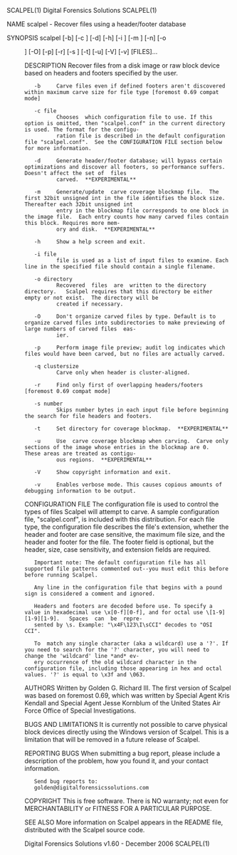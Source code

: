 SCALPEL(1)                                                           Digital Forensics Solutions                                                          SCALPEL(1)

NAME
       scalpel - Recover files using a header/footer database

SYNOPSIS
       scalpel [-b] [-c <file>] [-d] [-h] [-i <file>] [-m <blocksize>] [-n] [-o <dir>] [-O] [-p] [-r] [-s <num>] [-t] [-u] [-V] [-v] [FILES]...

DESCRIPTION
       Recover files from a disk image or raw block device based on headers and footers specified by the user.

       -b     Carve files even if defined footers aren't discovered within maximum carve size for file type [foremost 0.69 compat mode]

       -c file
              Chooses  which configuration file to use. If this option is omitted, then "scalpel.conf" in the current directory is used. The format for the configu‐
              ration file is described in the default configuration file "scalpel.conf".  See the CONFIGURATION FILE section below for more information.

       -d     Generate header/footer database; will bypass certain optimizations and discover all footers, so performance suffers.  Doesn't affect the set of  files
              carved.  **EXPERIMENTAL**

       -m     Generate/update  carve coverage blockmap file.  The first 32bit unsigned int in the file identifies the block size. Thereafter each 32bit unsigned int
              entry in the blockmap file corresponds to one block in the image file.  Each entry counts how many carved files contain this block. Requires more mem‐
              ory and disk.  **EXPERIMENTAL**

       -h     Show a help screen and exit.

       -i file
              file is used as a list of input files to examine. Each line in the specified file should contain a single filename.

       -o directory
              Recovered  files  are  written to the directory directory.   Scalpel requires that this directory be either empty or not exist.  The directory will be
              created if necessary.

       -O     Don't organize carved files by type. Default is to organize carved files into subdirectories to make previewing of large numbers of carved files  eas‐
              ier.

       -p     Perform image file preview; audit log indicates which files would have been carved, but no files are actually carved.

       -q clustersize
              Carve only when header is cluster-aligned.

       -r     Find only first of overlapping headers/footers [foremost 0.69 compat mode]

       -s number
              Skips number bytes in each input file before beginning the search for file headers and footers.

       -t     Set directory for coverage blockmap.  **EXPERIMENTAL**

       -u     Use  carve coverage blockmap when carving.  Carve only sections of the image whose entries in the blockmap are 0.  These areas are treated as contigu‐
              ous regions.  **EXPERIMENTAL**

       -V     Show copyright information and exit.

       -v     Enables verbose mode. This causes copious amounts of debugging information to be output.

CONFIGURATION FILE
       The configuration file is used to control the types of files Scalpel will attempt to carve.  A sample configuration file, "scalpel.conf",  is  included  with
       this  distribution.  For each file type, the configuration file describes the file's extension, whether the header and footer are case sensitive, the maximum
       file size, and the header and footer for the file. The footer field is optional, but the header, size, case sensitivity, and extension fields are required.

       Important note: The default configuration file has all supported file patterns commented out--you must edit this before before running Scalpel.

       Any line in the configuration file that begins with a pound sign is considered a comment and ignored.

       Headers and footers are decoded before use. To specify a value in hexadecimal use \x[0-f][0-f], and for octal use \[1-9][1-9][1-9].   Spaces  can  be  repre‐
       sented by \s. Example: "\x4F\123\I\sCCI" decodes to "OSI CCI".

       To  match any single character (aka a wildcard) use a '?'. If you need to search for the '?' character, you will need to change the 'wildcard' line *and* ev‐
       ery occurrence of the old wildcard character in the configuration file, including those appearing in hex and octal values. '?' is equal to \x3f and \063.

AUTHORS
       Written by Golden G. Richard III.  The first version of Scalpel was based on foremost 0.69, which was written by Special Agent Kris Kendall and Special Agent
       Jesse Kornblum of the United States Air Force Office of Special Investigations.

BUGS AND LIMITATIONS
       It  is  currently not possible to carve physical block devices directly using the Windows version of Scalpel.  This is a limitation that will be removed in a
       future release of Scalpel.

REPORTING BUGS
       When submitting a bug report, please include a description of the problem, how you found it, and your contact information.

       Send bug reports to:
       golden@digitalforensicssolutions.com

COPYRIGHT
       This is free software.  There is NO warranty; not even for MERCHANTABILITY or FITNESS FOR A PARTICULAR PURPOSE.

SEE ALSO
       More information on Scalpel appears in the README file, distributed with the Scalpel source code.

Digital Forensics Solutions                                             v1.60 - December 2006                                                             SCALPEL(1)
